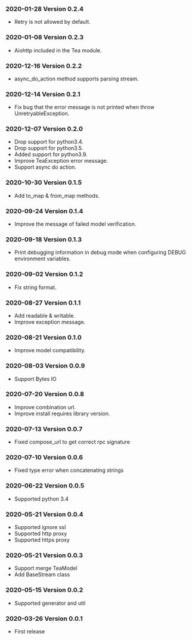 ### 2020-01-28 Version 0.2.4
* Retry is not allowed by default.

### 2020-01-08 Version 0.2.3
* Aiohttp included in the Tea module.

### 2020-12-16 Version 0.2.2
* async_do_action method supports parsing stream.

### 2020-12-14 Version 0.2.1
* Fix bug that the error message is not printed when throw UnretryableException.

### 2020-12-07 Version 0.2.0
* Drop support for python3.4.
* Drop support for python3.5.
* Added support for python3.9.
* Improve TeaException error message.
* Support async do action.

### 2020-10-30 Version 0.1.5

* Add to_map & from_map methods.

### 2020-09-24 Version 0.1.4

* Improve the message of failed model verification.

### 2020-09-18 Version 0.1.3

* Print debugging information in debug mode when configuring DEBUG environment variables.

### 2020-09-02 Version 0.1.2

* Fix string format.

### 2020-08-27 Version 0.1.1

* Add readable & writable.
* Improve exception message.

### 2020-08-21 Version 0.1.0

* Improve model compatibility.

### 2020-08-03 Version 0.0.9

* Support Bytes IO

### 2020-07-20 Version 0.0.8

* Improve combination url.
* Improve install requires library version.

### 2020-07-13 Version 0.0.7

* Fixed compose_url to get correct rpc signature

### 2020-07-10 Version 0.0.6

* Fixed type error when concatenating strings

### 2020-06-22 Version 0.0.5
* Supported python 3.4

### 2020-05-21 Version 0.0.4
* Supported ignore ssl
* Supported http proxy
* Supported https proxy

### 2020-05-21 Version 0.0.3
* Support merge TeaModel
* Add BaseStream class

### 2020-05-15 Version 0.0.2
* Supported generator and util

### 2020-03-26 Version 0.0.1
* First release